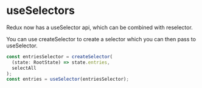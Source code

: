 # useSelectors

Redux now has a useSelector api, which can be combined with reselector.

You can use createSelector to create a selector which you can then pass to useSelector.

```js
const entriesSelector = createSelector(
  (state: RootState) => state.entries,
  selectAll
);
const entries = useSelector(entriesSelector);
```
